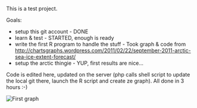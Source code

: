 This is a test project.

Goals:
- setup this git account - DONE
- learn & test - STARTED, enough is ready
- write the first R program to handle the stuff - Took graph & code from http://chartsgraphs.wordpress.com/2011/02/22/september-2011-arctic-sea-ice-extent-forecast/
- setup the arctic thingie - YUP, first results are nice...

Code is edited here, updated on the server (php calls shell script to update the local git there, launch the R script and create ze graph). 
All done in 3 hours :-)

![First graph](https://g.gravizo.com/source/custom_mark10?https%3A%2F%2Fraw.githubusercontent.com%2Ffredt34%2Ffred-art-1-test%2Fmaster%2Fsource.gravizo)
